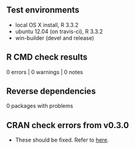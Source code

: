 ## Test environments
* local OS X install, R 3.3.2
* ubuntu 12.04 (on travis-ci), R 3.3.2
* win-builder (devel and release)

## R CMD check results

0 errors | 0 warnings | 0 notes

## Reverse dependencies

0 packages with problems

## CRAN check errors from v0.3.0
* These should be fixed. Refer to [here](https://github.com/boxuancui/DataExplorer/issues/32).
